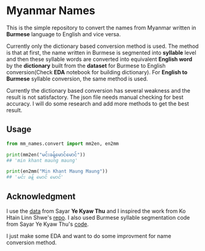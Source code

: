 # Myanmar Names 

<p>This is the simple repository to convert the names from Myanmar written in <b>Burmese</b> language to English and vice versa.</p>
<p>Currently only the dictionary based conversion method is used. The method is that at first, the name written in Burmese is segmented into <b>syllable</b> level and then these syllable words are converted into equivalent <b>English word</b> by the <b>dictionary</b> built from the <b>dataset</b> for Burmese to English conversion(Check <b>EDA</b> notebook for building dictionary). For <b>English to Burmese</b> syllable conversion, the same method is used.</p>

<p>Currently the dictionary based conversion has several weakness and the result is not satisfactory. The json file needs manual checking for best accuracy. I will do some research and add more methods to get the best result.</p>


## Usage

```Python
from mm_names.convert import mm2en, en2mm

print(mm2en("မင်းခန့်မောင်မောင်")) 
## 'min khant maung maung'

print(en2mm("Min Khant Maung Maung"))
## 'မင်း ခန့် မောင် မောင်'
```

## Acknowledgment

I use the [data](https://github.com/ye-kyaw-thu/myRoman/blob/main/person-name/person-name.ver1.0.txt) from Sayar <b>Ye Kyaw Thu</b> and I inspired the work from Ko Htain Linn Shwe's [repo](https://github.com/saturngod/myanmar_names). I also used Burmese syllable segmentation code from Sayar Ye Kyaw Thu's [code](https://github.com/ye-kyaw-thu/myWord/blob/main/syl_segment.py). 

<p>I just make some EDA and want to do some improvment for name conversion method.</p>



